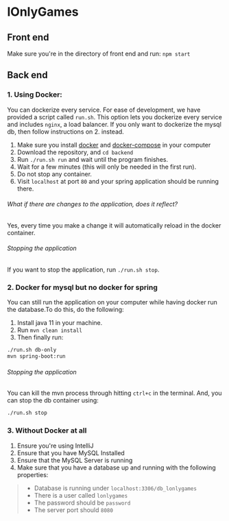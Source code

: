 # lOnlyGames

## Front end 
Make sure you're in the directory of front end and run: `npm start`


## Back end 

### 1. Using Docker:

You can dockerize every service. For ease of development, we have provided a script called `run.sh`. This option lets you dockerize every service and includes `nginx`, a load balancer. If you only want to dockerize the mysql db, then follow instructions on 2. instead.

1. Make sure you install [docker](https://docs.docker.com/get-docker/) and [docker-compose](https://docs.docker.com/compose/install/) in your computer
2. Download the repository, and `cd backend`
3. Run `./run.sh run` and wait until the program finishes.
4. Wait for a few minutes (this will only be needed in the first run).
5. Do not stop any container.
6. Visit `localhost` at port `80` and your spring application should be running there.

###### What if there are changes to the application, does it reflect?
Yes, every time you make a change it will automatically reload in the docker container.

###### Stopping the application

If you want to stop the application, run `./run.sh stop`.

### 2. Docker for mysql but no docker for spring

You can still run the application on your computer while having docker run the database.To do this, do the following:

1. Install java 11 in your machine.
2. Run `mvn clean install`
3. Then finally run:

```bash
./run.sh db-only
mvn spring-boot:run
```

###### Stopping the application

You can kill the mvn process through hitting `ctrl+c` in the terminal. And, you can stop the db container using:
```bash
./run.sh stop
```

### 3. Without Docker at all

1. Ensure you're using IntelliJ
2. Ensure that you have MySQL Installed
3. Ensure that the MySQL Server is running
4. Make sure that you have a database up and running with the following properties: 

> - Database is running under `localhost:3306/db_lonlygames`
> - There is a user called `lonlygames`
> - The password should be `password`
> - The server port should `8080`